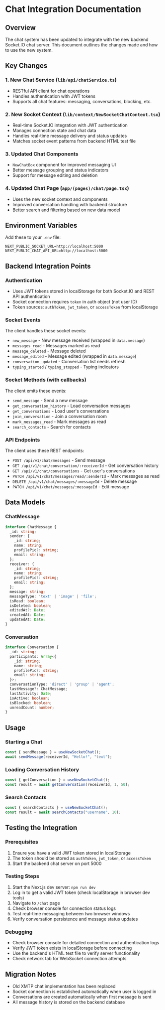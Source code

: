 # Chat Integration Documentation

## Overview
The chat system has been updated to integrate with the new backend Socket.IO chat server. This document outlines the changes made and how to use the new system.

## Key Changes

### 1. New Chat Service (`lib/api/chatService.ts`)
- RESTful API client for chat operations
- Handles authentication with JWT tokens
- Supports all chat features: messaging, conversations, blocking, etc.

### 2. New Socket Context (`lib/context/NewSocketChatContext.tsx`)
- Real-time Socket.IO integration with JWT authentication
- Manages connection state and chat data
- Handles real-time message delivery and status updates
- Matches socket event patterns from backend HTML test file

### 3. Updated Chat Components
- `NewChatBox` component for improved messaging UI
- Better message grouping and status indicators
- Support for message editing and deletion

### 4. Updated Chat Page (`app/(pages)/chat/page.tsx`)
- Uses the new socket context and components
- Improved conversation handling with backend structure
- Better search and filtering based on new data model

## Environment Variables
Add these to your `.env` file:
```env
NEXT_PUBLIC_SOCKET_URL=http://localhost:5000
NEXT_PUBLIC_CHAT_API_URL=http://localhost:5000
```

## Backend Integration Points

### Authentication
- Uses JWT tokens stored in localStorage for both Socket.IO and REST API authentication
- Socket connection requires `token` in auth object (not user ID)
- Token sources: `authToken`, `jwt_token`, or `accessToken` from localStorage

### Socket Events
The client handles these socket events:
- `new_message` - New message received (wrapped in `data.message`)
- `messages_read` - Messages marked as read
- `message_deleted` - Message deleted  
- `message_edited` - Message edited (wrapped in `data.message`)
- `conversation_updated` - Conversation list needs refresh
- `typing_started` / `typing_stopped` - Typing indicators

### Socket Methods (with callbacks)
The client emits these events:
- `send_message` - Send a new message
- `get_conversation_history` - Load conversation messages
- `get_conversations` - Load user's conversations
- `join_conversation` - Join a conversation room
- `mark_messages_read` - Mark messages as read
- `search_contacts` - Search for contacts

### API Endpoints
The client uses these REST endpoints:
- `POST /api/v1/chat/messages` - Send message
- `GET /api/v1/chat/conversation/:receiverId` - Get conversation history
- `GET /api/v1/chat/conversations` - Get user's conversations
- `PATCH /api/v1/chat/messages/read/:senderId` - Mark messages as read
- `DELETE /api/v1/chat/messages/:messageId` - Delete message
- `PATCH /api/v1/chat/messages/:messageId` - Edit message

## Data Models

### ChatMessage
```typescript
interface ChatMessage {
  _id: string;
  sender: {
    _id: string;
    name: string;
    profilePic?: string;
    email: string;
  };
  receiver: {
    _id: string;
    name: string;
    profilePic?: string;
    email: string;
  };
  message: string;
  messageType: 'text' | 'image' | 'file';
  isRead: boolean;
  isDeleted: boolean;
  editedAt?: Date;
  createdAt: Date;
  updatedAt: Date;
}
```

### Conversation
```typescript
interface Conversation {
  _id: string;
  participants: Array<{
    _id: string;
    name: string;
    profilePic?: string;
    email: string;
  }>;
  conversationType: 'direct' | 'group' | 'agent';
  lastMessage?: ChatMessage;
  lastActivity: Date;
  isActive: boolean;
  isBlocked: boolean;
  unreadCount: number;
}
```

## Usage

### Starting a Chat
```typescript
const { sendMessage } = useNewSocketChat();
await sendMessage(receiverId, "Hello!", "text");
```

### Loading Conversation History
```typescript
const { getConversation } = useNewSocketChat();
const result = await getConversation(receiverId, 1, 50);
```

### Search Contacts
```typescript
const { searchContacts } = useNewSocketChat();
const result = await searchContacts("username", 10);
```

## Testing the Integration

### Prerequisites
1. Ensure you have a valid JWT token stored in localStorage
2. The token should be stored as `authToken`, `jwt_token`, or `accessToken`
3. Start the backend chat server on port 5000

### Testing Steps
1. Start the Next.js dev server: `npm run dev`
2. Log in to get a valid JWT token (check localStorage in browser dev tools)
3. Navigate to `/chat` page
4. Check browser console for connection status logs
5. Test real-time messaging between two browser windows
6. Verify conversation persistence and message status updates

### Debugging
- Check browser console for detailed connection and authentication logs
- Verify JWT token exists in localStorage before connecting
- Use the backend's HTML test file to verify server functionality
- Check network tab for WebSocket connection attempts

## Migration Notes

- Old XMTP chat implementation has been replaced
- Socket connection is established automatically when user is logged in
- Conversations are created automatically when first message is sent
- All message history is stored on the backend database